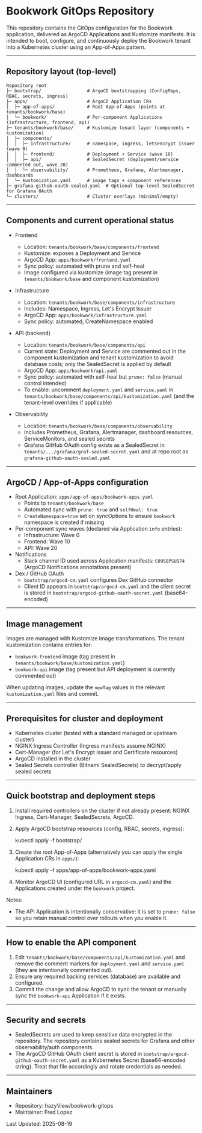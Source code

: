# Bookwork GitOps Repository

This repository contains the GitOps configuration for the Bookwork application, delivered as ArgoCD Applications and Kustomize manifests. It is intended to boot, configure, and continuously deploy the Bookwork tenant into a Kubernetes cluster using an App-of-Apps pattern.

---

## Repository layout (top-level)

```text
Repository root
├─ bootstrap/                 # ArgoCD bootstrapping (ConfigMaps, RBAC, secrets, ingress)
├─ apps/                      # ArgoCD Application CRs
│  ├─ app-of-apps/            # Root App-of-Apps (points at tenants/bookwork/base)
│  └─ bookwork/               # Per-component Applications (infrastructure, frontend, api)
├─ tenants/bookwork/base/     # Kustomize tenant layer (components + kustomization)
│  ├─ components/
│  │  ├─ infrastructure/      # namespace, ingress, letsencrypt issuer (wave 0)
│  │  ├─ frontend/            # Deployment + Service (wave 10)
│  │  ├─ api/                 # SealedSecret (deployment/service commented out, wave 20)
│  │  └─ observability/       # Prometheus, Grafana, Alertmanager, dashboards
│  └─ kustomization.yaml      # image tags + component references
├─ grafana-github-oauth-sealed.yaml  # Optional top-level SealedSecret for Grafana OAuth
└─ clusters/                  # Cluster overlays (minimal/empty)
```

---

## Components and current operational status

- Frontend
  - Location: `tenants/bookwork/base/components/frontend`
  - Kustomize: exposes a Deployment and Service
  - ArgoCD App: `apps/bookwork/frontend.yaml`
  - Sync policy: automated with prune and self-heal
  - Image configured via kustomize (image tag present in `tenants/bookwork/base` and component kustomization)

- Infrastructure
  - Location: `tenants/bookwork/base/components/infrastructure`
  - Includes: Namespace, Ingress, Let's Encrypt Issuer
  - ArgoCD App: `apps/bookwork/infrastructure.yaml`
  - Sync policy: automated, CreateNamespace enabled

- API (backend)
  - Location: `tenants/bookwork/base/components/api`
  - Current state: Deployment and Service are commented out in the component kustomization and tenant kustomization to avoid database costs; only the SealedSecret is applied by default
  - ArgoCD App: `apps/bookwork/api.yaml`
  - Sync policy: automated with self-heal but `prune: false` (manual control intended)
  - To enable: uncomment `deployment.yaml` and `service.yaml` in `tenants/bookwork/base/components/api/kustomization.yaml` (and the tenant-level overrides if applicable)

- Observability
  - Location: `tenants/bookwork/base/components/observability`
  - Includes Prometheus, Grafana, Alertmanager, dashboard resources, ServiceMonitors, and sealed secrets
  - Grafana GitHub OAuth config exists as a SealedSecret in `tenants/.../grafana/graf-sealed-secret.yaml` and at repo root as `grafana-github-oauth-sealed.yaml`

---

## ArgoCD / App-of-Apps configuration

- Root Application: `apps/app-of-apps/bookwork-apps.yaml`
  - Points to `tenants/bookwork/base`
  - Automated sync with `prune: true` and `selfHeal: true`
  - `CreateNamespace=true` set on syncOptions to ensure `bookwork` namespace is created if missing
- Per-component sync waves (declared via Application `info` entries):
  - Infrastructure: Wave 0
  - Frontend: Wave 10
  - API: Wave 20
- Notifications
  - Slack channel ID used across Application manifests: `C0958PSUQ74` (ArgoCD Notifications annotations present)
- Dex / GitHub OAuth
  - `bootstrap/argocd-cm.yaml` configures Dex GitHub connector
  - Client ID appears in `bootstrap/argocd-cm.yaml` and the client secret is stored in `bootstrap/argocd-github-oauth-secret.yaml` (base64-encoded)

---

## Image management

Images are managed with Kustomize image transformations. The tenant kustomization contains entries for:
- `bookwork-frontend` image (tag present in `tenants/bookwork/base/kustomization.yaml`)
- `bookwork-api` image (tag present but API deployment is currently commented out)

When updating images, update the `newTag` values in the relevant `kustomization.yaml` files and commit.

---

## Prerequisites for cluster and deployment

- Kubernetes cluster (tested with a standard managed or upstream cluster)
- NGINX Ingress Controller (Ingress manifests assume NGINX)
- Cert-Manager (for Let's Encrypt issuer and Certificate resources)
- ArgoCD installed in the cluster
- Sealed Secrets controller (Bitnami SealedSecrets) to decrypt/apply sealed secrets

---

## Quick bootstrap and deployment steps

1. Install required controllers on the cluster if not already present: NGINX Ingress, Cert-Manager, SealedSecrets, ArgoCD.
2. Apply ArgoCD bootstrap resources (config, RBAC, secrets, ingress):

   kubectl apply -f bootstrap/

3. Create the root App-of-Apps (alternatively you can apply the single Application CRs in `apps/`):

   kubectl apply -f apps/app-of-apps/bookwork-apps.yaml

4. Monitor ArgoCD UI (configured URL in `argocd-cm.yaml`) and the Applications created under the `bookwork` project.

Notes:
- The API Application is intentionally conservative: it is set to `prune: false` so you retain manual control over rollouts when you enable it.

---

## How to enable the API component

1. Edit `tenants/bookwork/base/components/api/kustomization.yaml` and remove the comment markers for `deployment.yaml` and `service.yaml` (they are intentionally commented out).
2. Ensure any required backing services (database) are available and configured.
3. Commit the change and allow ArgoCD to sync the tenant or manually sync the `bookwork-api` Application if it exists.

---

## Security and secrets

- SealedSecrets are used to keep sensitive data encrypted in the repository. The repository contains sealed secrets for Grafana and other observability/auth components.
- The ArgoCD GitHub OAuth client secret is stored in `bootstrap/argocd-github-oauth-secret.yaml` as a Kubernetes Secret (base64-encoded string). Treat that file accordingly and rotate credentials as needed.

---

## Maintainers

- Repository: hazyView/bookwork-gitops
- Maintainer: Fred Lopez

Last Updated: 2025-08-19
